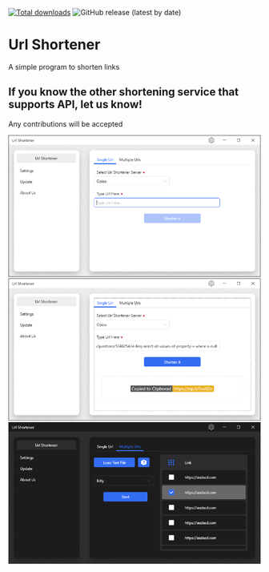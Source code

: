 [![Total downloads](https://img.shields.io/github/downloads/ghost1372/UrlShortener/total.svg)](https://github.com/ghost1372/UrlShortener/releases)
![GitHub release (latest by date)](https://img.shields.io/github/v/release/ghost1372/UrlShortener?color=green)

# Url Shortener
A simple program to shorten links

## If you know the other shortening service that supports API, let us know!

Any contributions will be accepted

![UrlShortener](ScreenShot/1.png)
![UrlShortener](ScreenShot/2.png)
![UrlShortener](ScreenShot/3.png)
